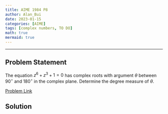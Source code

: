 ```yaml
---
title: AIME 1984 P8    
author: Alan_Bui    
date: 2023-01-15
categories: [AIME]
tags: [complex numbers, TO DO]
math: true    
mermaid: true  
---
```


---
## Problem Statement

The equation $z^6+z^3+1=0$ has complex roots with argument $\theta$ between $90^\circ$ and $180^\circ$ in the complex plane. Determine the degree measure of $\theta$.

[Problem Link](https://artofproblemsolving.com/wiki/index.php/1984_AIME_Problems/Problem_8)

## Solution

